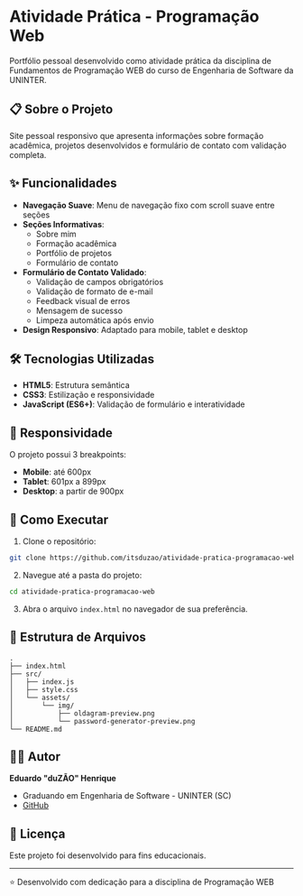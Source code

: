 # Atividade Prática - Programação Web

Portfólio pessoal desenvolvido como atividade prática da disciplina de Fundamentos de Programação WEB do curso de Engenharia de Software da UNINTER.

## 📋 Sobre o Projeto

Site pessoal responsivo que apresenta informações sobre formação acadêmica, projetos desenvolvidos e formulário de contato com validação completa.

## ✨ Funcionalidades

- **Navegação Suave**: Menu de navegação fixo com scroll suave entre seções
- **Seções Informativas**:
  - Sobre mim
  - Formação acadêmica
  - Portfólio de projetos
  - Formulário de contato
- **Formulário de Contato Validado**:
  - Validação de campos obrigatórios
  - Validação de formato de e-mail
  - Feedback visual de erros
  - Mensagem de sucesso
  - Limpeza automática após envio
- **Design Responsivo**: Adaptado para mobile, tablet e desktop

## 🛠️ Tecnologias Utilizadas

- **HTML5**: Estrutura semântica
- **CSS3**: Estilização e responsividade
- **JavaScript (ES6+)**: Validação de formulário e interatividade

## 📱 Responsividade

O projeto possui 3 breakpoints:

- **Mobile**: até 600px
- **Tablet**: 601px a 899px
- **Desktop**: a partir de 900px

## 🚀 Como Executar

1. Clone o repositório:

```bash
git clone https://github.com/itsduzao/atividade-pratica-programacao-web.git
```

2. Navegue até a pasta do projeto:

```bash
cd atividade-pratica-programacao-web
```

3. Abra o arquivo `index.html` no navegador de sua preferência.

## 📂 Estrutura de Arquivos

```
.
├── index.html
├── src/
│   ├── index.js
│   ├── style.css
│   └── assets/
│       └── img/
│           ├── oldagram-preview.png
│           └── password-generator-preview.png
└── README.md
```

## 👨‍💻 Autor

**Eduardo "duZÃO" Henrique**

- Graduando em Engenharia de Software - UNINTER (SC)
- [GitHub](https://github.com/itsduzao)

## 📄 Licença

Este projeto foi desenvolvido para fins educacionais.

---

⭐ Desenvolvido com dedicação para a disciplina de Programação WEB

